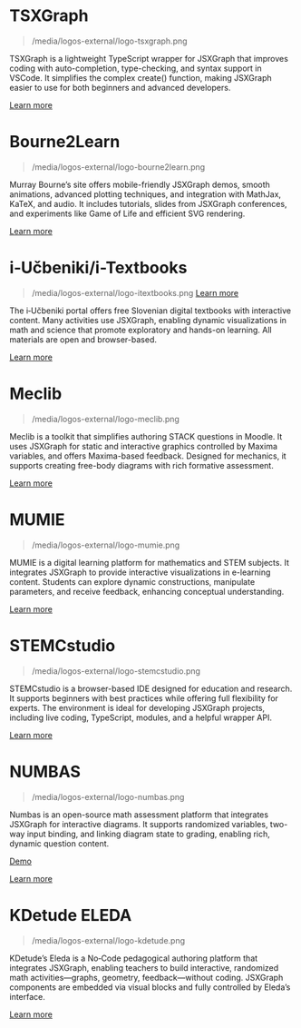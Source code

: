 # TSXGraph

> /media/logos-external/logo-tsxgraph.png

TSXGraph is a lightweight TypeScript wrapper for JSXGraph that improves coding with auto-completion, type-checking, and syntax support in VSCode. It simplifies the complex create() function, making JSXGraph easier to use for both beginners and advanced developers.

[Learn more](https://www.npmjs.com/package/jsxgraph-wrapper-typescript)

# Bourne2Learn

> /media/logos-external/logo-bourne2learn.png

Murray Bourne’s site offers mobile-friendly JSXGraph demos, smooth animations, advanced plotting techniques, and integration with MathJax, KaTeX, and audio. It includes tutorials, slides from JSXGraph conferences, and experiments like Game of Life and efficient SVG rendering.

[Learn more](https://bourne2learn.com/math/jsxgraph/)

# i‑Učbeniki/i-Textbooks

> /media/logos-external/logo-itextbooks.png
[Learn more](https://eucbeniki.sio.si) 

The i‑Učbeniki portal offers free Slovenian digital textbooks with interactive content. Many activities use JSXGraph, enabling dynamic visualizations in math and science that promote exploratory and hands-on learning. All materials are open and browser-based.

[Learn more](https://eucbeniki.sio.si)

# Meclib

> /media/logos-external/logo-meclib.png

Meclib is a toolkit that simplifies authoring STACK questions in Moodle. It uses JSXGraph for static and interactive graphics controlled by Maxima variables, and offers Maxima-based feedback. Designed for mechanics, it supports creating free-body diagrams with rich formative assessment.

[Learn more](https://github.com/mkraska/meclib)

# MUMIE

> /media/logos-external/logo-mumie.png

MUMIE is a digital learning platform for mathematics and STEM subjects. It integrates JSXGraph to provide interactive visualizations in e-learning content. Students can explore dynamic constructions, manipulate parameters, and receive feedback, enhancing conceptual understanding.

[Learn more](https://www.mumie.net)

# STEMCstudio

> /media/logos-external/logo-stemcstudio.png

STEMCstudio is a browser-based IDE designed for education and research. It supports beginners with best practices while offering full flexibility for experts. The environment is ideal for developing JSXGraph projects, including live coding, TypeScript, modules, and a helpful wrapper API.

[Learn more](https://www.stemcstudio.com)

# NUMBAS

> /media/logos-external/logo-numbas.png

Numbas is an open-source math assessment platform that integrates JSXGraph for interactive diagrams. It supports randomized variables, two-way input binding, and linking diagram state to grading, enabling rich, dynamic question content.

[Demo]( https://numbas.mathcentre.ac.uk/exam/652/jsxgraph-demo/preview/)

[Learn more](https://docs.numbas.org.uk/en/latest/extensions/first-party.html#jsxgraph)

# KDetude ELEDA

> /media/logos-external/logo-kdetude.png

KDetude’s Eleda is a No‑Code pedagogical authoring platform that integrates JSXGraph, enabling teachers to build interactive, randomized math activities—graphs, geometry, feedback—without coding. JSXGraph components are embedded via visual blocks and fully controlled by Eleda’s interface. 

[Learn more](https://kdetude.eu)
